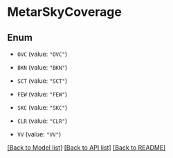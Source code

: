 # MetarSkyCoverage

## Enum


* `OVC` (value: `"OVC"`)

* `BKN` (value: `"BKN"`)

* `SCT` (value: `"SCT"`)

* `FEW` (value: `"FEW"`)

* `SKC` (value: `"SKC"`)

* `CLR` (value: `"CLR"`)

* `VV` (value: `"VV"`)


[[Back to Model list]](../README.md#documentation-for-models) [[Back to API list]](../README.md#documentation-for-api-endpoints) [[Back to README]](../README.md)


